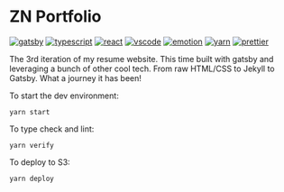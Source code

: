 # ZN Portfolio

[![gatsby](https://img.shields.io/badge/built%20with-gatsby-800080?style=flat-square&logo=gatsby)](https://www.gatsbyjs.com/)
[![typescript](https://img.shields.io/badge/written%20in-typescript-007aac?style=flat-square&logo=typescript)](https://www.typescriptlang.org/)
[![react](https://img.shields.io/badge/built%20with-react-61dafb?style=flat-square&logo=react)](https://reactjs.org/)
[![vscode](https://img.shields.io/badge/configured%20for-vscode-007aac?style=flat-square&logo=visual%20studio%20code)](https://code.visualstudio.com/)
[![emotion](https://img.shields.io/badge/styled%20with-emotion-db7093?style=flat-square&logo=styled-components)](https://emotion.sh/)
[![yarn](https://img.shields.io/badge/package%20manager-yarn-2c8ebb?style=flat-square&logo=yarn)](https://yarnpkg.com/)
[![prettier](https://img.shields.io/badge/formatted%20with-prettier-f7893e?style=flat-square&logo=prettier)](https://prettier.io/)

The 3rd iteration of my resume website. This time built with gatsby and leveraging a bunch of other cool tech. From raw HTML/CSS to Jekyll to Gatsby. What a journey it has been!

To start the dev environment:

`yarn start`

To type check and lint:

`yarn verify`

To deploy to S3:

`yarn deploy`
